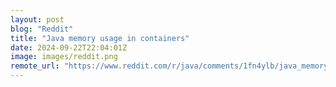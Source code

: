 ```yaml
---
layout: post
blog: "Reddit"
title: "Java memory usage in containers"
date: 2024-09-22T22:04:01Z
image: images/reddit.png
remote_url: "https://www.reddit.com/r/java/comments/1fn4ylb/java_memory_usage_in_containers/"
---
```

